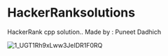 # HackerRanksolutions 
HackerRank cpp solution..
Made by : Puneet Dadhich 

![1_UGT1Rh9xLww3JeIDR1F0RQ](https://user-images.githubusercontent.com/90840992/137843094-cc12bc1f-a69e-4739-8726-16f48b872024.png)
